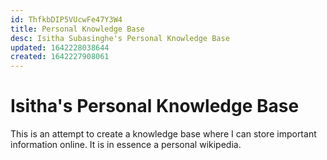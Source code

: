 ```yaml
---
id: ThfkbDIP5VUcwFe47Y3W4
title: Personal Knowledge Base
desc: Isitha Subasinghe's Personal Knowledge Base
updated: 1642228038644
created: 1642227908061
---
```

# Isitha's Personal Knowledge Base 
This is an attempt to create a knowledge base where I can 
store important information online. It is in essence a personal wikipedia. 